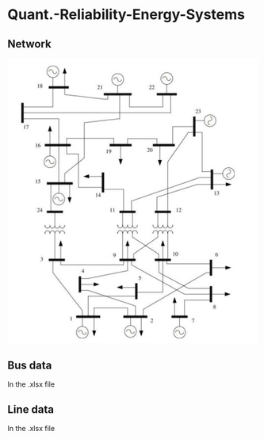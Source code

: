 # Quant.-Reliability-Energy-Systems

## Network
![](https://github.com/bernemax/bernemax-s-doings/blob/IEEE-24-node-system/pictures/24%20IEEE%20node%20system.jpg)

## Bus data
In the .xlsx file

## Line data
In the .xlsx file
